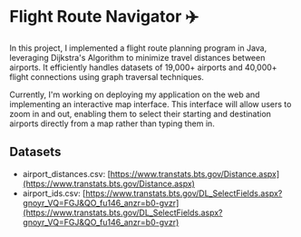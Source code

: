 # Flight Route Navigator ✈️

In this project, I implemented a flight route planning program in Java, leveraging Dijkstra's Algorithm to minimize travel distances between airports. It efficiently handles datasets of 19,000+ airports and 40,000+ flight connections using graph traversal techniques. 

Currently, I'm working on deploying my application on the web and implementing an interactive map interface. This interface will allow users to zoom in and out, enabling them to select their starting and destination airports directly from a map rather than typing them in.

## Datasets
- airport_distances.csv: [https://www.transtats.bts.gov/Distance.aspx](https://www.transtats.bts.gov/Distance.aspx)
- airport_ids.csv: [https://www.transtats.bts.gov/DL_SelectFields.aspx?gnoyr_VQ=FGJ&QO_fu146_anzr=b0-gvzr](https://www.transtats.bts.gov/DL_SelectFields.aspx?gnoyr_VQ=FGJ&QO_fu146_anzr=b0-gvzr)
